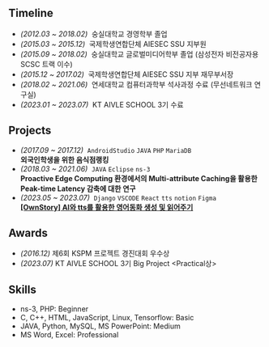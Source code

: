 ## Timeline

- _(2012.03 ~ 2018.02)_&nbsp; 숭실대학교 경영학부 졸업
- _(2015.03 ~ 2015.12)_&nbsp; 국제학생연합단체 AIESEC SSU 지부원
- _(2015.09 ~ 2018.02)_&nbsp; 숭실대학교 글로벌미디어학부 졸업 (삼성전자 비전공자용 SCSC 트랙 이수)
- _(2015.12 ~ 2017.02)_&nbsp; 국제학생연합단체 AIESEC SSU 지부 재무부서장
- _(2018.02 ~ 2021.06)_&nbsp; 연세대학교 컴퓨터과학부 석사과정 수료 (무선네트워크 연구실)
- _(2023.01 ~ 2023.07)_&nbsp; KT AIVLE SCHOOL 3기 수료

## Projects

- _(2017.09 ~ 2017.12)_&nbsp; `AndroidStudio` `JAVA` `PHP` `MariaDB`  
 **외국인학생을 위한 음식점랭킹**
- _(2018.03 ~ 2021.06)_&nbsp; `JAVA` `Eclipse` `ns-3`  
 **Proactive Edge Computing 환경에서의 Multi-attribute Caching을 활용한 Peak-time Latency 감축에 대한 연구**
- _(2023.05 ~ 2023.07)_&nbsp; `Django` `VSCODE` `React` `tts` `notion` `Figma`  
 **[[OwnStory] AI와 tts를 활용한 영어동화 생성 및 읽어주기](https://github.com/AIVLE-School-Third-Big-Project/Fairytale/tree/release)**

## Awards

- _(2016.12)_ 제6회 KSPM 프로젝트 경진대회 우수상
- _(2023.07)_ KT AIVLE SCHOOL 3기 Big Project <Practical상>

## Skills

- ns-3, PHP: Beginner
- C, C++, HTML, JavaScript, Linux, Tensorflow: Basic
- JAVA, Python, MySQL, MS PowerPoint: Medium
- MS Word, Excel: Professional
